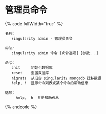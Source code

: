 # 管理员命令

{% code fullWidth="true" %}
```
名称：
   singularity admin - 管理员命令

用法：
   singularity admin 命令 [命令选项] [参数...]

命令：
   init     初始化数据库
   reset    重置数据库
   migrate  从旧的 singularity mongodb 迁移数据
   help, h  显示命令列表或某个命令的帮助信息

选项：
   --help, -h  显示帮助信息
```
{% endcode %}
